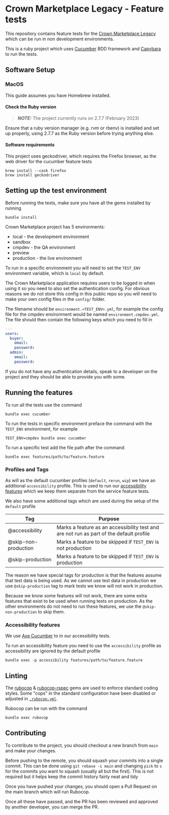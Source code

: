 # Crown Marketplace Legacy - Feature tests

This repository contains feature tests for the [Crown Marketplace Legacy][] which can be run in non development environments.

This is a ruby project which uses [Cucumber][] BDD framework and [Capybara][] to run the tests.

## Software Setup

### MacOS

This guide assumes you have Homebrew installed.

#### Check the Ruby version
> **_NOTE:_** The project currently runs on 2.7.7 (February 2023)

Ensure that a ruby version manager (e.g. rvm or rbenv) is installed and set up properly, using 2.7.7 as the Ruby version before trying anything else. 

#### Software requirements

This project uses geckodriver, which requires the Firefox browser, as the web driver for the cucumber feature tests

```shell
brew install --cask firefox
brew install geckodriver
```

## Setting up the test environment

Before running the tests, make sure you have all the gems installed by running

```shell
bundle install
```

Crown Marketplace project has 5 environments:
- local - the development environment
- sandbox
- cmpdev - the QA environment
- preview
- production - the live environment

To run in a specific environment you will need to set the `TEST_ENV` environment variable, which is `local` by default.

The Crown Marketplace application requires users to be logged in when using it so you need to also set the authentication config.
For obvious reasons we do not store this config in this public repo so you will need to make your own config files in the `config/` folder.

The filename should be `environment.<TEST_ENV>.yml`, for example the config file for the cmpdev environment would be named `environment.cmpdev.yml`.
The file should then contain the following keys which you need to fill in

```yml
---
users:
  buyer:
    email:
    password:
  admin:
    email:
    password:
```

If you do not have any authentication details, speak to a developer on the project and they should be able to provide you with some.

## Running the features

To run all the tests use the command

```shell
bundle exec cucumber
```

To run the tests in specific environment preface the command with the `TEST_ENV` environment, for example

```shell
TEST_ENV=cmpdev bundle exec cucumber
```

To run a specific test add the file path after the command

```shell
bundle exec features/path/to/feature.feature
```

### Profiles and Tags

As will as the default cucumber profiles (`default`, `rerun`, `wip`) we have an additional `accessibility` profile.
This is used to run our [accessibility features][] which we keep them separate from the service feature tests.

We also have some additional tags which are used during the setup of the `default` profile

| Tag                   | Purpose                                                                                 |
| --------------------- | --------------------------------------------------------------------------------------- |
| @accessibility        | Marks a feature as an accessibility test and are not run as part of the default profile |
| @skip-non-production  | Marks a feature to be skipped if `TEST_ENV` is not production                           |
| @skip-production      | Marks a feature to be skipped if `TEST_ENV` is production                               |

The reason we have special tags for production is that the features assume that test data is being used.
As we cannot use test data in production we use `@skip-production` tag to mark tests we know will not work in production.

Because we know some features will not work, there are some extra features that exist to be used when running tests on production.
As the other environments do not need to run these features, we use the `@skip-non-production` to skip them.

### Accessibility features

We use [Axe Cucumber][] to in our accessibility tests.

To run an accessibility feature  you need to use the `accessibility` profile as accessibility are ignored by the default profile

```shell
bundle exec -p accessibility features/path/to/feature.feature
```

## Linting

The [rubocop][] & [rubocop-rspec][] gems are used to enforce standard coding styles.
Some "cops" in the standard configuration have been disabled or adjusted in [`.rubocop.yml`][rubocop-yml].

Rubocop can be run with the command

```shell
bundle exec rubocop
```

## Contributing

To contribute to the project, you should checkout a new branch from `main` and make your changes.

Before pushing to the remote, you should squash your commits into a single commit.
This can be done using `git rebase -i main` and changing `pick` to `s` for the commits you want to squash (usually all but the first).
This is not required but it helps keep the commit history fairly neat and tidy

Once you have pushed your changes, you should open a Pull Request on the main branch which will run Rubocop.

Once all these have passed, and the PR has been reviewed and approved by another developer, you can merge the PR.

[Crown Marketplace Legacy]: https://github.com/Crown-Commercial-Service/crown-marketplace-legacy
[Cucumber]: https://cucumber.io/
[Capybara]: https://github.com/teamcapybara/capybara
[accessibility features]: #accessibility-features
[Axe Cucumber]: https://www.deque.com/axe/
[rubocop]: https://github.com/rubocop-hq/rubocop
[rubocop-rspec]: https://github.com/rubocop-hq/rubocop-rspec
[rubocop-yml]: https://github.com/tim-s-ccs/crown-marketplace-legacy-feature-tests/blob/main/.rubocop.yml
